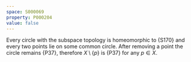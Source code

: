 ```yaml
---
space: S000069
property: P000204
value: false
---
```


Every circle with the subspace topology is homeomorphic to {S170} and every two points lie on some common circle.
After removing a point the circle remains {P37}, therefore $X\setminus\{p\}$ is {P37} for any $p\in X$.
